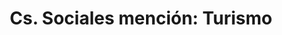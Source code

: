 ---
title: 'Cs. Sociales mención: Turismo'
description: 'Formación de profesionales en la gestión y promoción del turismo.'
nivel: 'Licenciatura'
curso: 'pregrado'
icon: 'Plane'
color: '#880e4f'
area: 'educación'
ubicacion: 'C.A. Los Perozo, Unidad Académica Churuguara, C.A. Marino Colina, Municipios: Petit, Carirubana, Silva, San Francisco, Piritu, Tocópero, Colina, Sucre, Morón'
---